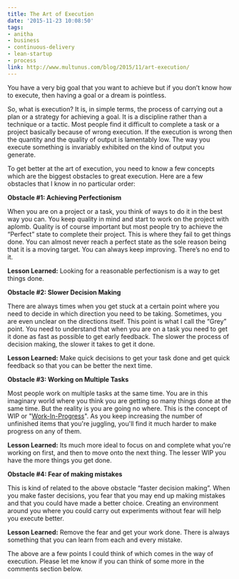 ```yaml
---
title: The Art of Execution
date: '2015-11-23 10:08:50'
tags:
- anitha
- business
- continuous-delivery
- lean-startup
- process
link: http://www.multunus.com/blog/2015/11/art-execution/
---
```


You have a very big goal that you want to achieve but if you don’t know how to execute, then having a goal or a dream is pointless.

So, what is execution? It is, in simple terms, the process of carrying out a plan or a strategy for achieving a goal. It is a discipline rather than a technique or a tactic. Most people find it difficult to complete a task or a project basically because of wrong execution. If the execution is wrong then the quantity and the quality of output is lamentably low. The way you execute something is invariably exhibited on the kind of output you generate.

To get better at the art of execution, you need to know a few concepts which are the biggest obstacles to great execution. Here are a few obstacles that I know in no particular order:


**Obstacle #1: Achieving Perfectionism**


When you are on a project or a task, you think of ways to do it in the best way you can. You keep quality in mind and start to work on the project with aplomb. Quality is of course important but most people try to achieve the “Perfect” state to complete their project. This is where they fail to get things done. You can almost never reach a perfect state as the sole reason being that it is a moving target. You can always keep improving. There’s no end to it.


**Lesson Learned:**
 Looking for a reasonable perfectionism is a way to get things done.


**Obstacle #2: Slower Decision Making**


There are always times when you get stuck at a certain point where you need to decide in which direction you need to be taking. Sometimes, you are even unclear on the directions itself. This point is what I call the “Grey” point. You need to understand that when you are on a task you need to get it done as fast as possible to get early feedback. The slower the process of decision making, the slower it takes to get it done.


**Lesson Learned:**
 Make quick decisions to get your task done and get quick feedback so that you can be better the next time.


**Obstacle #3: Working on Multiple Tasks**


Most people work on multiple tasks at the same time. You are in this imaginary world where you think you are getting so many things done at the same time. But the reality is you are going no where. This is the concept of WIP or "[Work-In-Progress](https://en.wikipedia.org/wiki/Work_in_process)". As you keep increasing the number of unfinished items that you're juggling, you'll find it much harder to make progress on any of them.


**Lesson Learned:**
 Its much more ideal to focus on and complete what you're working on first, and then to move onto the next thing. The lesser WIP you have the more things you get done.


**Obstacle #4: Fear of making mistakes**


This is kind of related to the above obstacle “faster decision making”. When you make faster decisions, you fear that you may end up making mistakes and that you could have made a better choice. Creating an environment around you where you could carry out experiments without fear will help you execute better.


**Lesson Learned:**
 Remove the fear and get your work done. There is always something that you can learn from each and every mistake.

The above are a few points I could think of which comes in the way of execution. Please let me know if you can think of some more in the comments section below.
